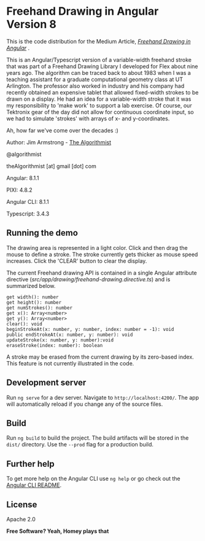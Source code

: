 # Freehand Drawing in Angular Version 8

This is the code distribution for the Medium Article, _[Freehand Drawing in Angular]()_ .

This is an Angular/Typescript version of a variable-width freehand stroke that was part of a Freehand Drawing Library I developed for Flex about nine years ago.  The algorithm can be traced back to about 1983 when I was a teaching assistant for a graduate computational geometry class at UT Arlington.  The professor also worked in industry and his company had recently obtained an expensive tablet that allowed fixed-width strokes to be drawn on a display.  He had an idea for a variable-width stroke that it was my responsibility to 'make work' to support a lab exercise.  Of course, our Tektronix gear of the day did not allow for continuous coordinate input, so we had to simulate 'strokes' with arrays of x- and y-coordinates.

Ah, how far we've come over the decades :)


Author:  Jim Armstrong - [The Algorithmist]

@algorithmist

theAlgorithmist [at] gmail [dot] com

Angular: 8.1.1

PIXI: 4.8.2

Angular CLI: 8.1.1

Typescript: 3.4.3

## Running the demo

The drawing area is represented in a light color.  Click and then drag the mouse to define a stroke.  The stroke currently gets thicker as mouse speed increases.  Click the 'CLEAR' button to clear the display.


The current Freehand drawing API is contained in a single Angular attribute directive (_src/app/drawing/freehand-drawing.directive.ts_) and is summarized below.


```
get width(): number
get height(): number
get numStrokes(): number
get x(): Array<number>
get y(): Array<number>
clear(): void
beginStrokeAt(x: number, y: number, index: number = -1): void
public endStrokeAt(x: number, y: number): void
updateStroke(x: number, y: number):void
eraseStroke(index: number): boolean
```

A stroke may be erased from the current drawing by its zero-based index.  This feature is not currently illustrated in the code.

## Development server

Run `ng serve` for a dev server. Navigate to `http://localhost:4200/`. The app will automatically reload if you change any of the source files.


## Build

Run `ng build` to build the project. The build artifacts will be stored in the `dist/` directory. Use the `--prod` flag for a production build.


## Further help

To get more help on the Angular CLI use `ng help` or go check out the [Angular CLI README](https://github.com/angular/angular-cli/blob/master/README.md).


License
----

Apache 2.0

**Free Software? Yeah, Homey plays that**

[//]: # (kudos http://stackoverflow.com/questions/4823468/store-comments-in-markdown-syntax)

[The Algorithmist]: <http://algorithmist.net>

